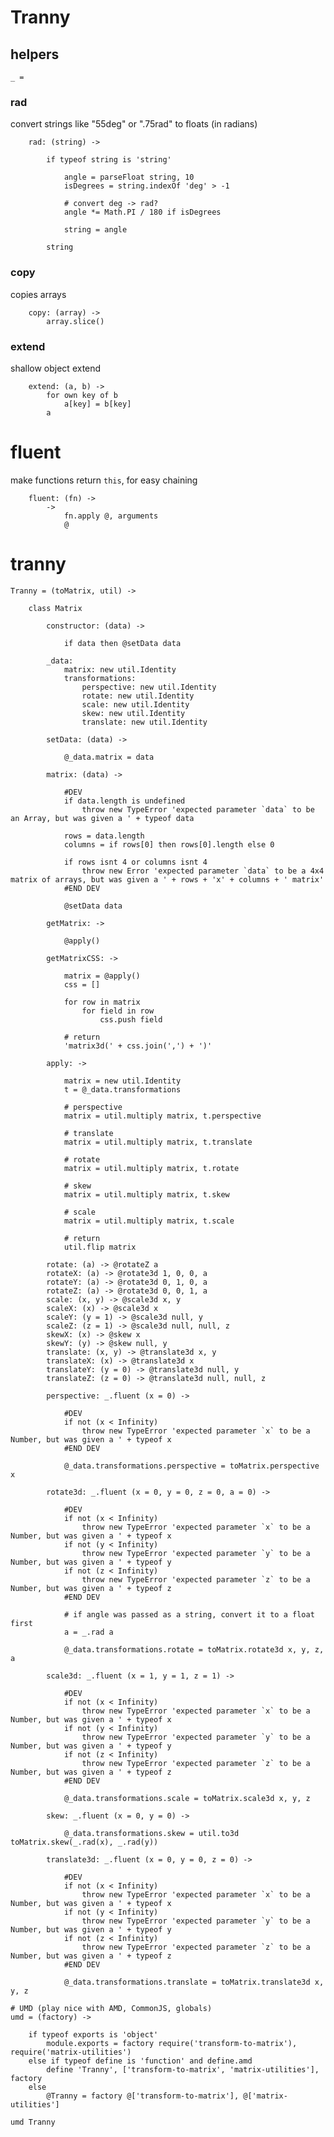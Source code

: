 # Tranny

## helpers

	_ =

### rad
convert strings like "55deg" or ".75rad" to floats (in radians)

		rad: (string) ->

			if typeof string is 'string'

				angle = parseFloat string, 10
				isDegrees = string.indexOf 'deg' > -1

				# convert deg -> rad?
				angle *= Math.PI / 180 if isDegrees

				string = angle
			
			string

### copy
copies arrays

		copy: (array) ->
			array.slice()

### extend
shallow object extend

		extend: (a, b) ->
			for own key of b
				a[key] = b[key]
			a

# fluent
make functions return `this`, for easy chaining

		fluent: (fn) ->
			->
				fn.apply @, arguments
				@
# tranny

	Tranny = (toMatrix, util) ->

		class Matrix

			constructor: (data) ->
			
				if data then @setData data

			_data:
				matrix: new util.Identity
				transformations:
					perspective: new util.Identity
					rotate: new util.Identity
					scale: new util.Identity
					skew: new util.Identity
					translate: new util.Identity

			setData: (data) ->

				@_data.matrix = data

			matrix: (data) ->

				#DEV
				if data.length is undefined
					throw new TypeError 'expected parameter `data` to be an Array, but was given a ' + typeof data

				rows = data.length
				columns = if rows[0] then rows[0].length else 0

				if rows isnt 4 or columns isnt 4
					throw new Error 'expected parameter `data` to be a 4x4 matrix of arrays, but was given a ' + rows + 'x' + columns + ' matrix'
				#END DEV

				@setData data

			getMatrix: ->

				@apply()

			getMatrixCSS: ->

				matrix = @apply()
				css = []

				for row in matrix
					for field in row
						css.push field

				# return
				'matrix3d(' + css.join(',') + ')'

			apply: ->

				matrix = new util.Identity
				t = @_data.transformations

				# perspective
				matrix = util.multiply matrix, t.perspective

				# translate
				matrix = util.multiply matrix, t.translate

				# rotate
				matrix = util.multiply matrix, t.rotate

				# skew
				matrix = util.multiply matrix, t.skew

				# scale
				matrix = util.multiply matrix, t.scale

				# return
				util.flip matrix

			rotate: (a) -> @rotateZ a
			rotateX: (a) -> @rotate3d 1, 0, 0, a
			rotateY: (a) -> @rotate3d 0, 1, 0, a
			rotateZ: (a) -> @rotate3d 0, 0, 1, a
			scale: (x, y) -> @scale3d x, y
			scaleX: (x) -> @scale3d x
			scaleY: (y = 1) -> @scale3d null, y
			scaleZ: (z = 1) -> @scale3d null, null, z
			skewX: (x) -> @skew x
			skewY: (y) -> @skew null, y
			translate: (x, y) -> @translate3d x, y
			translateX: (x) -> @translate3d x
			translateY: (y = 0) -> @translate3d null, y
			translateZ: (z = 0) -> @translate3d null, null, z

			perspective: _.fluent (x = 0) ->

				#DEV
				if not (x < Infinity)
					throw new TypeError 'expected parameter `x` to be a Number, but was given a ' + typeof x
				#END DEV

				@_data.transformations.perspective = toMatrix.perspective x

			rotate3d: _.fluent (x = 0, y = 0, z = 0, a = 0) ->

				#DEV
				if not (x < Infinity)
					throw new TypeError 'expected parameter `x` to be a Number, but was given a ' + typeof x
				if not (y < Infinity)
					throw new TypeError 'expected parameter `y` to be a Number, but was given a ' + typeof y
				if not (z < Infinity)
					throw new TypeError 'expected parameter `z` to be a Number, but was given a ' + typeof z
				#END DEV

				# if angle was passed as a string, convert it to a float first
				a = _.rad a

				@_data.transformations.rotate = toMatrix.rotate3d x, y, z, a

			scale3d: _.fluent (x = 1, y = 1, z = 1) ->

				#DEV
				if not (x < Infinity)
					throw new TypeError 'expected parameter `x` to be a Number, but was given a ' + typeof x
				if not (y < Infinity)
					throw new TypeError 'expected parameter `y` to be a Number, but was given a ' + typeof y
				if not (z < Infinity)
					throw new TypeError 'expected parameter `z` to be a Number, but was given a ' + typeof z
				#END DEV

				@_data.transformations.scale = toMatrix.scale3d x, y, z

			skew: _.fluent (x = 0, y = 0) ->

				@_data.transformations.skew = util.to3d toMatrix.skew(_.rad(x), _.rad(y))

			translate3d: _.fluent (x = 0, y = 0, z = 0) ->

				#DEV
				if not (x < Infinity)
					throw new TypeError 'expected parameter `x` to be a Number, but was given a ' + typeof x
				if not (y < Infinity)
					throw new TypeError 'expected parameter `y` to be a Number, but was given a ' + typeof y
				if not (z < Infinity)
					throw new TypeError 'expected parameter `z` to be a Number, but was given a ' + typeof z
				#END DEV

				@_data.transformations.translate = toMatrix.translate3d x, y, z

	# UMD (play nice with AMD, CommonJS, globals)
	umd = (factory) ->

		if typeof exports is 'object'
			module.exports = factory require('transform-to-matrix'), require('matrix-utilities')
		else if typeof define is 'function' and define.amd
			define 'Tranny', ['transform-to-matrix', 'matrix-utilities'], factory
		else
			@Tranny = factory @['transform-to-matrix'], @['matrix-utilities']

	umd Tranny